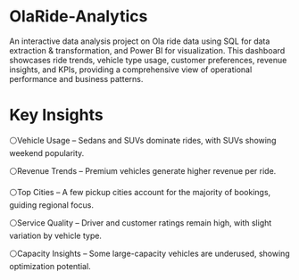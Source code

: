 # OlaRide-Analytics
An interactive data analysis project on Ola ride data using SQL for data extraction &amp; transformation, and Power BI for visualization. This dashboard showcases ride trends, vehicle type usage, customer preferences, revenue insights, and KPIs, providing a comprehensive view of operational performance and business patterns.

# Key Insights

⚪Vehicle Usage – Sedans and SUVs dominate rides, with SUVs showing weekend popularity.

⚪Revenue Trends – Premium vehicles generate higher revenue per ride.

⚪Top Cities – A few pickup cities account for the majority of bookings, guiding regional focus.

⚪Service Quality – Driver and customer ratings remain high, with slight variation by vehicle type.

⚪Capacity Insights – Some large-capacity vehicles are underused, showing optimization potential.
